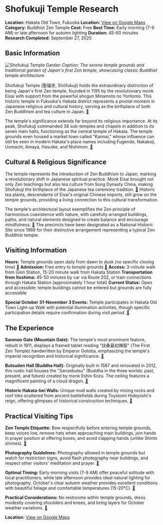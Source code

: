 # Shofukuji Temple Research

**Location:** Hakata Old Town, Fukuoka
**Location:** [View on Google Maps](https://maps.google.com/maps?q=33.5950481,130.4164244)
**Category:** Buddhist Zen Temple
**Cost:** Free
**Best Time:** Early morning (7-9 AM) or late afternoon for autumn lighting
**Duration:** 45-60 minutes
**Research Completed:** September 27, 2025

## Basic Information

![Shofukuji Temple Garden](https://upload.wikimedia.org/wikipedia/commons/7/79/Sh%C5%8Dfuku-ji_the_green_space_WSW_from_near_the_Hachiman-sha_6-1_Gokushomachi_Hakata-ku_Fukuoka_20230720.jpg)
*Caption: The serene temple grounds and traditional garden of Japan's first Zen temple, showcasing classic Buddhist temple architecture*

Shofukuji Temple (聖福寺, Shōfukuji) holds the extraordinary distinction of being Japan's first Zen temple, founded in 1195 by the revolutionary monk Eisai with support from the powerful shogun Minamoto no Yoritomo. This historic temple in Fukuoka's Hakata district represents a pivotal moment in Japanese religious and cultural history, serving as the birthplace of both Zen Buddhism and tea culture in Japan. [🔗](https://en.wikipedia.org/wiki/Sh%C5%8Dfuku-ji_(Fukuoka))

The temple's significance extends far beyond its religious importance. At its peak, Shofukuji commanded 38 sub-temples and chapels in addition to its seven main halls, functioning as the central temple of Hakata. The temple grounds even housed a market town called "Kannai," whose influence can still be seen in modern Hakata's place names including Fugendo, Nakakoji, Uomachi, Amaya, Hasuike, and Nishimon. [🔗](https://yentravelsjapan.com/shofukuji/)

## Cultural & Religious Significance

The temple represents the introduction of Zen Buddhism to Japan, marking a revolutionary shift in Japanese spiritual practice. Monk Eisai brought not only Zen teachings but also tea culture from Song Dynasty China, making Shofukuji the birthplace of the Japanese tea ceremony tradition. [🔗](https://www.fukuoka-now.com/en/shofukuji-japans-first-zen-temple-and-the-origin-of-tea-culture/) Historic tea plants, descendants of Eisai's original Chinese imports, still grow on the temple grounds, providing a living connection to this cultural transformation.

The temple's architectural layout exemplifies the Zen principle of harmonious coexistence with nature, with carefully arranged buildings, paths, and natural elements designed to create balance and encourage mindfulness. [🔗](https://www.japan-experience.com/all-about-japan/fukuoka/temples-shrines/shofukuji) The precincts have been designated as a National Historic Site since 1969 for their distinctive arrangement representing a typical Zen Buddhist temple.

## Visiting Information

**Hours:** Temple grounds open daily from dawn to dusk (no specific closing time) [🔗](https://www.japan-guide.com/e/e4804.html)
**Admission:** Free entry to temple grounds [🔗](https://www.japan-guide.com/e/e4804.html)
**Access:** 3-minute walk from Gion Station, 15-20 minute walk from Hakata Station
**Transportation from Itoshima:** 45-50 minutes by car via Route 202, or train connections through Hakata Station (approximately 1 hour total)
**Current Status:** Open and accessible; temple buildings cannot be entered but grounds are fully accessible

**Special October 31-November 3 Events:** Temple participates in Hakata Old Town Light-up Walk with potential illumination activities, though specific participation details require confirmation during visit period. [🔗](https://yentravelsjapan.com/shofukuji/)

## The Experience

**Sanmon Gate (Mountain Gate):** The temple's most prominent feature, rebuilt in 1911, displays a framed tablet reading "扶桑最初禅窟" (The First Zen Temple) handwritten by Emperor Gotoba, emphasizing the temple's imperial recognition and historical significance. [🔗](https://yentravelsjapan.com/shofukuji/)

**Butsuden Hall (Buddha Hall):** Originally built in 1587 and renovated in 2012, this rustic hall houses the "Sanzebutsu" (Buddha in the three worlds: past, present, and future) created by monk Eshin Sozu. The ceiling features a magnificent painting of a cloud dragon. [🔗](https://yentravelsjapan.com/shofukuji/)

**Historic Hakata-bei Walls:** Unique mud walls created by mixing rocks and roof tiles scattered from ancient battlefields during Toyotomi Hideyoshi's reign, offering glimpses of historical construction techniques. [🔗](https://yentravelsjapan.com/shofukuji/)

## Practical Visiting Tips

**Zen Temple Etiquette:** Bow respectfully before entering temple grounds, keep voices low, remove hats when approaching main buildings, join hands in prayer position at offering boxes, and avoid clapping hands (unlike Shinto shrines). [🔗](https://www.japan-guide.com/e/e2057.html)

**Photography Guidelines:** Photography allowed in temple grounds but watch for restriction signs, avoid flash photography near buildings, and respect other visitors' meditation and prayer. [🔗](https://interacnetwork.com/shinto-shrines-buddhist-temples-in-japan/)

**Optimal Timing:** Early morning visits (7-9 AM) offer peaceful solitude with local practitioners, while late afternoon provides ideal natural lighting for photography. October's clear autumn weather provides excellent conditions with beautiful foliage and comfortable temperatures (15-20°C). [🔗](https://www.tripadvisor.com/Attraction_Review-g14127501-d320700-Reviews-Shofuku_ji_Temple-Hakata_Fukuoka_Fukuoka_Prefecture_Kyushu.html)

**Practical Considerations:** No restrooms within temple grounds, dress modestly covering shoulders and knees, and bring layers for October weather variations. [🔗](https://www.tripadvisor.com/Attraction_Review-g14127501-d320700-Reviews-Shofuku_ji_Temple-Hakata_Fukuoka_Fukuoka_Prefecture_Kyushu.html)

**Location:** [View on Google Maps](https://google.com/maps/place/Shofukuji+Temple/@33.596836,130.413689,17z)
